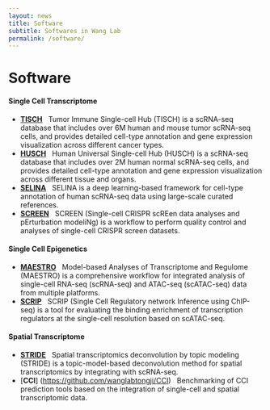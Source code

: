 ```yaml
---
layout: news
title: Software
subtitle: Softwares in Wang Lab
permalink: /software/
---
```


# Software
#### Single Cell Transcriptome
- [**TISCH**](http://tisch.comp-genomics.org) &nbsp;
Tumor Immune Single-cell Hub (TISCH) is a scRNA-seq database that includes over 6M human and mouse tumor scRNA-seq cells, and provides detailed cell-type annotation and gene expression visualization across different cancer types.
- [**HUSCH**](http://husch.comp-genomics.org) &nbsp;
Human Universal Single-cell Hub (HUSCH) is a scRNA-seq database that includes over 2M human normal scRNA-seq cells, and provides detailed cell-type annotation and gene expression visualization across different tissue and organs.
- [**SELINA**](https://github.com/wanglabtongji/SELINA.py) &nbsp;
SELINA is a deep learning-based framework for cell-type annotation of human scRNA-seq data using large-scale curated references. 
- [**SCREEN**](https://github.com/HailinWei98/SCREEN/) &nbsp;
SCREEN (Single-cell CRISPR scREen data analyses and pErturbation modeliNg) is a workflow to perform quality control and analyses of single-cell CRISPR screen datasets.

#### Single Cell Epigenetics
- [**MAESTRO**](http://github.com/liulab-dfci/MAESTRO) &nbsp;
Model-based Analyses of Transcriptome and Regulome (MAESTRO) is a comprehensive workflow for integrated analysis of single-cell RNA-seq (scRNA-seq) and ATAC-seq (scATAC-seq) data from multiple platforms.
- [**SCRIP**](https://github.com/wanglabtongji/SCRIP) &nbsp;
SCRIP (Single Cell Regulatory network Inference using ChIP-seq) is a tool for evaluating the binding enrichment of transcription regulators at the single-cell resolution based on scATAC-seq.

#### Spatial Transcriptome
- [**STRIDE**](https://github.com/wanglabtongji/STRIDE) &nbsp;
Spatial transcriptomics deconvolution by topic modeling (STRIDE) is a topic-model-based deconvolution method for spatial transcriptomics by integrating with scRNA-seq.
- [**CCI**] (https://github.com/wanglabtongji/CCI) &nbsp;
Benchmarking of CCI prediction tools based on the integration of single-cell and spatial transcriptomic data.